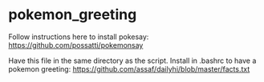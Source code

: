 # pokemon_greeting

Follow instructions here to install pokesay:
https://github.com/possatti/pokemonsay

Have this file in the same directory as the script. Install in .bashrc to have a pokemon greeting:
https://github.com/assaf/dailyhi/blob/master/facts.txt
